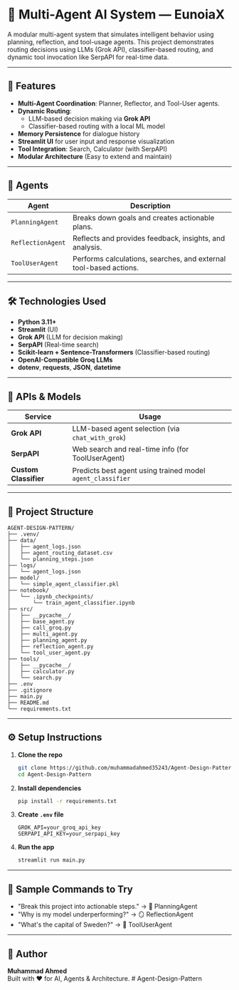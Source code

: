 
# 🧠 Multi-Agent AI System — EunoiaX

A modular multi-agent system that simulates intelligent behavior using planning, reflection, and tool-usage agents. This project demonstrates routing decisions using LLMs (Grok API), classifier-based routing, and dynamic tool invocation like SerpAPI for real-time data.

---

## 🚀 Features

- **Multi-Agent Coordination**: Planner, Reflector, and Tool-User agents.
- **Dynamic Routing**:
  - LLM-based decision making via **Grok API**
  - Classifier-based routing with a local ML model
- **Memory Persistence** for dialogue history
- **Streamlit UI** for user input and response visualization
- **Tool Integration**: Search, Calculator (with SerpAPI)
- **Modular Architecture** (Easy to extend and maintain)

---

## 🧠 Agents

| Agent           | Description |
|----------------|-------------|
| `PlanningAgent` | Breaks down goals and creates actionable plans. |
| `ReflectionAgent` | Reflects and provides feedback, insights, and analysis. |
| `ToolUserAgent` | Performs calculations, searches, and external tool-based actions. |

---

## 🛠️ Technologies Used

- **Python 3.11+**
- **Streamlit** (UI)
- **Grok API** (LLM for decision making)
- **SerpAPI** (Real-time search)
- **Scikit-learn + Sentence-Transformers** (Classifier-based routing)
- **OpenAI-Compatible Groq LLMs**
- **dotenv**, **requests**, **JSON**, **datetime**

---

## 🔌 APIs & Models

| Service     | Usage                      |
|-------------|----------------------------|
| **Grok API** | LLM-based agent selection (via `chat_with_grok`) |
| **SerpAPI**  | Web search and real-time info (for ToolUserAgent) |
| **Custom Classifier** | Predicts best agent using trained model `agent_classifier` |

---

## 📁 Project Structure

```
AGENT-DESIGN-PATTERN/
├── .venv/
├── data/
│   ├── agent_logs.json
│   ├── agent_routing_dataset.csv
│   └── planning_steps.json
├── logs/
│   └── agent_logs.json
├── model/
│   └── simple_agent_classifier.pkl
├── notebook/
│   └── .ipynb_checkpoints/
│       └── train_agent_classifier.ipynb
├── src/
│   ├── __pycache__/
│   ├── base_agent.py
│   ├── call_groq.py
│   ├── multi_agent.py
│   ├── planning_agent.py
│   ├── reflection_agent.py
│   └── tool_user_agent.py
├── tools/
│   ├── __pycache__/
│   ├── calculator.py
│   └── search.py
├── .env
├── .gitignore
├── main.py
├── README.md
└── requirements.txt
```

---

## ⚙️ Setup Instructions

1. **Clone the repo**  
   ```bash
   git clone https://github.com/muhammadahmed35243/Agent-Design-Pattern.git
   cd Agent-Design-Pattern
   ```

2. **Install dependencies**  
   ```bash
   pip install -r requirements.txt
   ```

3. **Create `.env` file**  
   ```env
   GROK_API=your_groq_api_key
   SERPAPI_API_KEY=your_serpapi_key
   ```

4. **Run the app**  
   ```bash
   streamlit run main.py
   ```

---

## 🧪 Sample Commands to Try

- "Break this project into actionable steps." → 📘 PlanningAgent
- "Why is my model underperforming?" → 🪞 ReflectionAgent
- "What's the capital of Sweden?" → 🔧 ToolUserAgent

---

## 👤 Author

**Muhammad Ahmed**  
Built with ❤️ for AI, Agents & Architecture.
#   A g e n t - D e s i g n - P a t t e r n  
 